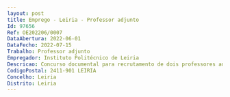 ```yaml
--- 
layout: post
title: Emprego - Leiria - Professor adjunto
Id: 97656
Ref: OE202206/0007
DataAbertura: 2022-06-01
DataFecho: 2022-07-15
Trabalho: Professor adjunto
Empregador: Instituto Politécnico de Leiria
Descricao: Concurso documental para recrutamento de dois professores adjuntos para a área disciplinar de Enfermagem, na especialidade de Enfermagem de Saúde Comunitária, da Escola Superior de Saúde do Politécnico de Leiria.
CodigoPostal: 2411-901 LEIRIA
Concelho: Leiria
Distrito: Leiria
--- 
```

